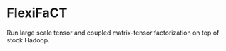 FlexiFaCT
=========

Run large scale tensor and coupled matrix-tensor factorization on top of stock Hadoop.
